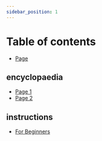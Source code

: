 ```yaml
---
sidebar_position: 1
---
```


# Table of contents

* [Page](README.md)

## encyclopaedia

* [Page 1](encyclopaedia/page-1.md)
* [Page 2](encyclopaedia/page-2.md)

## instructions

* [For Beginners](instructions/for-beginners.md)
